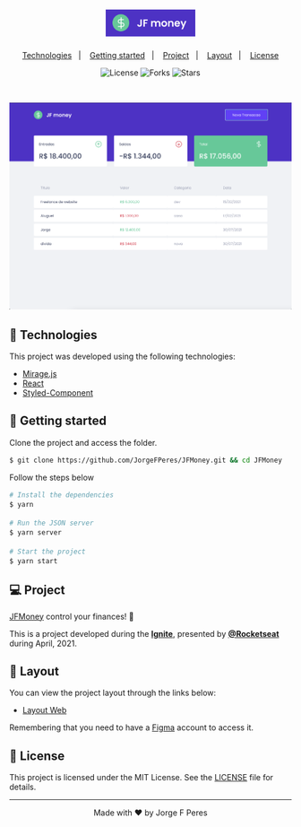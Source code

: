 <h1 align="center">
    <img alt="JFMoney" src="public/Logo.png" width="160px"> 
</h1>

<p align="center">
  <a href="#-technologies">Technologies</a>&nbsp;&nbsp;&nbsp;|&nbsp;&nbsp;&nbsp;
  <a href="#-layout">Getting started</a>&nbsp;&nbsp;&nbsp;|&nbsp;&nbsp;&nbsp;
  <a href="#-project">Project</a>&nbsp;&nbsp;&nbsp;|&nbsp;&nbsp;&nbsp;
  <a href="#-layout">Layout</a>&nbsp;&nbsp;&nbsp;|&nbsp;&nbsp;&nbsp;
  <a href="#-license">License</a>
</p>

<p align="center">
  <img  src="https://img.shields.io/static/v1?label=license&message=MIT&color=5965E0&labelColor=121214" alt="License">
  
  <img src="https://img.shields.io/github/forks/JorgeFPeres/App_React_PodCastr?label=forks&message=MIT&color=5965E0&labelColor=121214" alt="Forks">     

  <img src="https://img.shields.io/github/stars/JorgeFPeres/App_React_PodCastr?label=stars&message=MIT&color=5965E0&labelColor=121214" alt="Stars">
</p>

<br>

<p align="center">
  <img alt="PodCastr" src="public/tela.png">
</p>

## 🧪 Technologies

This project was developed using the following technologies:

- [Mirage.js](https://miragejs.com/)
- [React](https://reactjs.org)
- [Styled-Component](https://styled-components.com/)

## 🚀 Getting started

Clone the project and access the folder.

```bash
$ git clone https://github.com/JorgeFPeres/JFMoney.git && cd JFMoney
```

Follow the steps below
```bash
# Install the dependencies
$ yarn

# Run the JSON server
$ yarn server

# Start the project
$ yarn start
```

## 💻 Project

[JFMoney](jf-money.netlify.app) control your finances! 💜 

This is a project developed during the **[Ignite](https://rocketseat.com.br/)**, presented by **[@Rocketseat](https://github.com/Rocketseat)** during April, 2021.

## 🔖 Layout

You can view the project layout through the links below:

- [Layout Web](https://www.figma.com/file/0xmu9mj2TJYoIOubBFWsk5/dtmoney-Ignite-Copy?node-id=0%3A1) 

Remembering that you need to have a [Figma](http://figma.com/) account to access it.

## 📝 License

This project is licensed under the MIT License. See the [LICENSE](LICENSE.md) file for details.


---

<p align="center">Made with ❤️ by Jorge F Peres</p>

